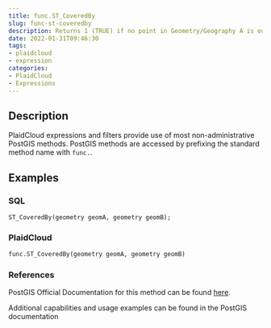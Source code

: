 ```yaml
---
title: func.ST_CoveredBy
slug: func-st-coveredby
description: Returns 1 (TRUE) if no point in Geometry/Geography A is outside Geometry/Geography B
date: 2022-01-31T09:46:30
tags:
- plaidcloud
- expression
categories:
- PlaidCloud
- Expressions
---
```



## Description


PlaidCloud expressions and filters provide use of most non-administrative PostGIS methods. PostGIS methods are accessed by prefixing the standard method name with `func.`.



## Examples


### SQL



```
ST_CoveredBy(geometry geomA, geometry geomB);
```


### PlaidCloud



```python
func.ST_CoveredBy(geometry geomA, geometry geomB)
```


### References


PostGIS Official Documentation for this method can be found [here](https://postgis.net/docs/manual-3.1/ST_CoveredBy.html).



Additional capabilities and usage examples can be found in the PostGIS documentation

